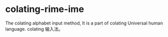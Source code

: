 # colating-rime-ime
The colating alphabet input method, It is a part of colating Universal human language. colating 输入法。
